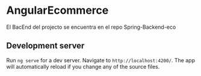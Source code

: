 # AngularEcommerce
El BacEnd del projecto se encuentra en el repo Spring-Backend-eco

## Development server

Run `ng serve` for a dev server. Navigate to `http://localhost:4200/`. The app will automatically reload if you change any of the source files.
